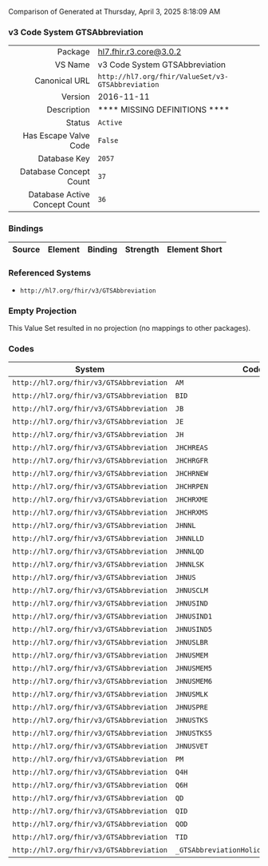 Comparison of 
Generated at Thursday, April 3, 2025 8:18:09 AM

### v3 Code System GTSAbbreviation

|      |     |
| ---: | --- |
| Package | hl7.fhir.r3.core@3.0.2 |
| VS Name | v3 Code System GTSAbbreviation |
| Canonical URL | `http://hl7.org/fhir/ValueSet/v3-GTSAbbreviation` |
| Version | 2016-11-11 |
| Description | **** MISSING DEFINITIONS **** |
| Status | `Active` |
| Has Escape Valve Code | `False` |
| Database Key | `2057` |
| Database Concept Count | `37` |
| Database Active Concept Count | `36` |
### Bindings

| Source | Element | Binding | Strength | Element Short |
| ------ | ------- | ------- | -------- | ------------- |

### Referenced Systems

* `http://hl7.org/fhir/v3/GTSAbbreviation`
### Empty Projection

This Value Set resulted in no projection (no mappings to other packages).

### Codes

| System | Code | Display |
| ------ | ---- | ------- |
| `http://hl7.org/fhir/v3/GTSAbbreviation` | `AM` | AM |
| `http://hl7.org/fhir/v3/GTSAbbreviation` | `BID` | BID |
| `http://hl7.org/fhir/v3/GTSAbbreviation` | `JB` | JB |
| `http://hl7.org/fhir/v3/GTSAbbreviation` | `JE` | JE |
| `http://hl7.org/fhir/v3/GTSAbbreviation` | `JH` | GTSAbbreviationHolidays |
| `http://hl7.org/fhir/v3/GTSAbbreviation` | `JHCHREAS` | JHCHREAS |
| `http://hl7.org/fhir/v3/GTSAbbreviation` | `JHCHRGFR` | JHCHRGFR |
| `http://hl7.org/fhir/v3/GTSAbbreviation` | `JHCHRNEW` | JHCHRNEW |
| `http://hl7.org/fhir/v3/GTSAbbreviation` | `JHCHRPEN` | JHCHRPEN |
| `http://hl7.org/fhir/v3/GTSAbbreviation` | `JHCHRXME` | JHCHRXME |
| `http://hl7.org/fhir/v3/GTSAbbreviation` | `JHCHRXMS` | JHCHRXMS |
| `http://hl7.org/fhir/v3/GTSAbbreviation` | `JHNNL` | The Netherlands National Holidays |
| `http://hl7.org/fhir/v3/GTSAbbreviation` | `JHNNLLD` | Liberation day (May 5 every five years) |
| `http://hl7.org/fhir/v3/GTSAbbreviation` | `JHNNLQD` | Queen's day (April 30) |
| `http://hl7.org/fhir/v3/GTSAbbreviation` | `JHNNLSK` | Sinterklaas (December 5) |
| `http://hl7.org/fhir/v3/GTSAbbreviation` | `JHNUS` | GTSAbbreviationHolidaysUSNational |
| `http://hl7.org/fhir/v3/GTSAbbreviation` | `JHNUSCLM` | JHNUSCLM |
| `http://hl7.org/fhir/v3/GTSAbbreviation` | `JHNUSIND` | JHNUSIND |
| `http://hl7.org/fhir/v3/GTSAbbreviation` | `JHNUSIND1` | JHNUSIND1 |
| `http://hl7.org/fhir/v3/GTSAbbreviation` | `JHNUSIND5` | JHNUSIND5 |
| `http://hl7.org/fhir/v3/GTSAbbreviation` | `JHNUSLBR` | JHNUSLBR |
| `http://hl7.org/fhir/v3/GTSAbbreviation` | `JHNUSMEM` | JHNUSMEM |
| `http://hl7.org/fhir/v3/GTSAbbreviation` | `JHNUSMEM5` | JHNUSMEM5 |
| `http://hl7.org/fhir/v3/GTSAbbreviation` | `JHNUSMEM6` | JHNUSMEM6 |
| `http://hl7.org/fhir/v3/GTSAbbreviation` | `JHNUSMLK` | JHNUSMLK |
| `http://hl7.org/fhir/v3/GTSAbbreviation` | `JHNUSPRE` | JHNUSPRE |
| `http://hl7.org/fhir/v3/GTSAbbreviation` | `JHNUSTKS` | JHNUSTKS |
| `http://hl7.org/fhir/v3/GTSAbbreviation` | `JHNUSTKS5` | JHNUSTKS5 |
| `http://hl7.org/fhir/v3/GTSAbbreviation` | `JHNUSVET` | JHNUSVET |
| `http://hl7.org/fhir/v3/GTSAbbreviation` | `PM` | PM |
| `http://hl7.org/fhir/v3/GTSAbbreviation` | `Q4H` | Q4H |
| `http://hl7.org/fhir/v3/GTSAbbreviation` | `Q6H` | Q6H |
| `http://hl7.org/fhir/v3/GTSAbbreviation` | `QD` | QD |
| `http://hl7.org/fhir/v3/GTSAbbreviation` | `QID` | QID |
| `http://hl7.org/fhir/v3/GTSAbbreviation` | `QOD` | QOD |
| `http://hl7.org/fhir/v3/GTSAbbreviation` | `TID` | TID |
| `http://hl7.org/fhir/v3/GTSAbbreviation` | `_GTSAbbreviationHolidaysChristianRoman` | GTSAbbreviationHolidaysChristianRoman |
